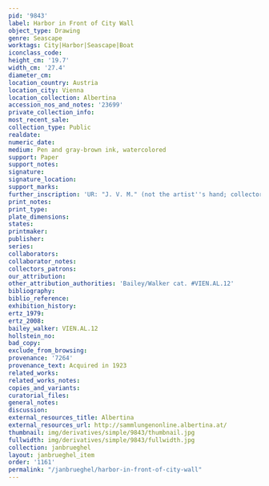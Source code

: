 ```yaml
---
pid: '9843'
label: Harbor in Front of City Wall
object_type: Drawing
genre: Seascape
worktags: City|Harbor|Seascape|Boat
iconclass_code:
height_cm: '19.7'
width_cm: '27.4'
diameter_cm:
location_country: Austria
location_city: Vienna
location_collection: Albertina
accession_nos_and_notes: '23699'
private_collection_info:
most_recent_sale:
collection_type: Public
realdate:
numeric_date:
medium: Pen and gray-brown ink, watercolored
support: Paper
support_notes:
signature:
signature_location:
support_marks:
further_inscription: 'UR: "J. V. M." (not the artist''s hand; collector''s mark?)'
print_notes:
print_type:
plate_dimensions:
states:
printmaker:
publisher:
series:
collaborators:
collaborator_notes:
collectors_patrons:
our_attribution:
other_attribution_authorities: 'Bailey/Walker cat. #VIEN.AL.12'
bibliography:
biblio_reference:
exhibition_history:
ertz_1979:
ertz_2008:
bailey_walker: VIEN.AL.12
hollstein_no:
bad_copy:
exclude_from_browsing:
provenance: '7264'
provenance_text: Acquired in 1923
related_works:
related_works_notes:
copies_and_variants:
curatorial_files:
general_notes:
discussion:
external_resources_title: Albertina
external_resources_url: http://sammlungenonline.albertina.at/
thumbnail: img/derivatives/simple/9843/thumbnail.jpg
fullwidth: img/derivatives/simple/9843/fullwidth.jpg
collection: janbrueghel
layout: janbrueghel_item
order: '1161'
permalink: "/janbrueghel/harbor-in-front-of-city-wall"
---
```

